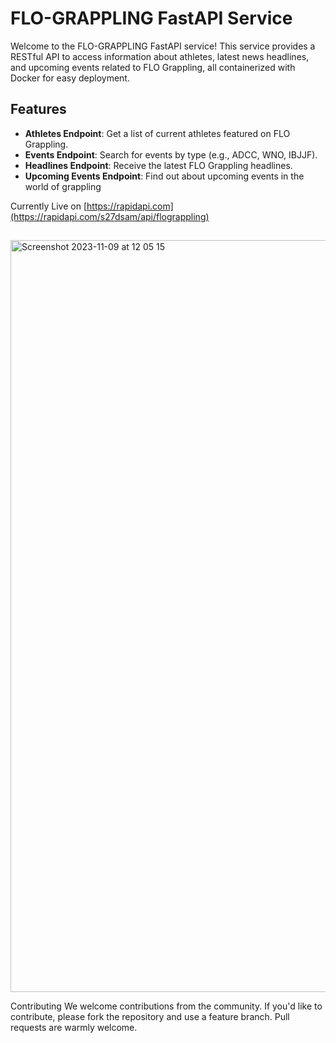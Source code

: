 # FLO-GRAPPLING FastAPI Service

Welcome to the FLO-GRAPPLING FastAPI service! This service provides a RESTful API to access information about athletes, latest news headlines, and upcoming events related to FLO Grappling, all containerized with Docker for easy deployment.

## Features

- **Athletes Endpoint**: Get a list of current athletes featured on FLO Grappling.
- **Events Endpoint**: Search for events by type (e.g., ADCC, WNO, IBJJF).
- **Headlines Endpoint**: Receive the latest FLO Grappling headlines.
- **Upcoming Events Endpoint**: Find out about upcoming events in the world of grappling

Currently Live on [https://rapidapi.com](https://rapidapi.com/s27dsam/api/flograppling)
##
<img width="1203" alt="Screenshot 2023-11-09 at 12 05 15" src="https://github.com/s27dsam/flo_api/assets/80742619/1096c367-fa5a-4255-8c5a-2812c259a373">

Contributing
We welcome contributions from the community. If you'd like to contribute, please fork the repository and use a feature branch. Pull requests are warmly welcome.


